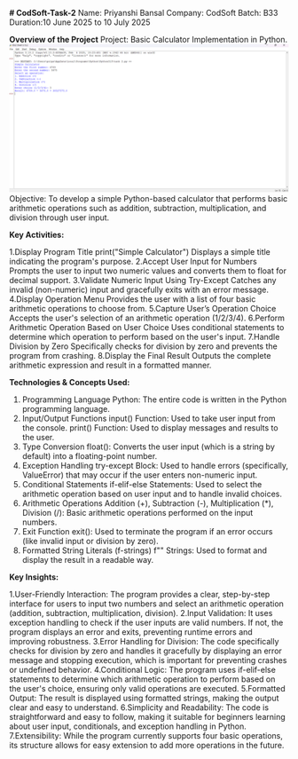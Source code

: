 **# CodSoft-Task-2**
Name: Priyanshi Bansal 
Company: CodSoft 
Batch: B33
Duration:10 June 2025 to 10 July 2025 

**Overview of the Project**
Project: Basic Calculator Implementation in Python.
![image alt](https://github.com/Priyanshi19-ba/CodSoft-Task-2/blob/main/Screenshot%202025-07-04%20165115.png?raw=true)
Objective:
To develop a simple Python-based calculator that performs basic arithmetic operations such as addition, subtraction, multiplication, and division through user input.

**Key Activities:**

1.Display Program Title
print("Simple Calculator")
Displays a simple title indicating the program's purpose.
2.Accept User Input for Numbers
Prompts the user to input two numeric values and converts them to float for decimal support.
3.Validate Numeric Input Using Try-Except
Catches any invalid (non-numeric) input and gracefully exits with an error message.
4.Display Operation Menu
Provides the user with a list of four basic arithmetic operations to choose from.
5.Capture User’s Operation Choice
Accepts the user's selection of an arithmetic operation (1/2/3/4).
6.Perform Arithmetic Operation Based on User Choice
Uses conditional statements to determine which operation to perform based on the user's input.
7.Handle Division by Zero
Specifically checks for division by zero and prevents the program from crashing.
8.Display the Final Result
Outputs the complete arithmetic expression and result in a formatted manner.

**Technologies & Concepts Used:**
1. Programming Language
Python:
The entire code is written in the Python programming language.
2. Input/Output Functions
input() Function:
Used to take user input from the console.
print() Function:
Used to display messages and results to the user.
3. Type Conversion
float():
Converts the user input (which is a string by default) into a floating-point number.
4. Exception Handling
try-except Block:
Used to handle errors (specifically, ValueError) that may occur if the user enters non-numeric input.
5. Conditional Statements
if-elif-else Statements:
Used to select the arithmetic operation based on user input and to handle invalid choices.
6. Arithmetic Operations
Addition (+), Subtraction (-), Multiplication (*), Division (/):
Basic arithmetic operations performed on the input numbers.
7. Exit Function
exit():
Used to terminate the program if an error occurs (like invalid input or division by zero).
8. Formatted String Literals (f-strings)
f"" Strings:
Used to format and display the result in a readable way.

**Key Insights:**

1.User-Friendly Interaction:
The program provides a clear, step-by-step interface for users to input two numbers and select an arithmetic operation (addition, subtraction, multiplication, division).
2.Input Validation:
It uses exception handling to check if the user inputs are valid numbers. If not, the program displays an error and exits, preventing runtime errors and improving robustness.
3.Error Handling for Division:
The code specifically checks for division by zero and handles it gracefully by displaying an error message and stopping execution, which is important for preventing crashes or undefined behavior.
4.Conditional Logic:
The program uses if-elif-else statements to determine which arithmetic operation to perform based on the user's choice, ensuring only valid operations are executed.
5.Formatted Output:
The result is displayed using formatted strings, making the output clear and easy to understand.
6.Simplicity and Readability:
The code is straightforward and easy to follow, making it suitable for beginners learning about user input, conditionals, and exception handling in Python.
7.Extensibility:
While the program currently supports four basic operations, its structure allows for easy extension to add more operations in the future.
